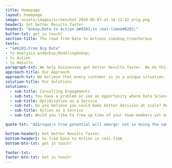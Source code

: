 ```yaml
---
title: Homepage
layout: homepage
image: assets/images/screenshot-2020-05-07-at-16-12-32_orig.png
header1: Get better Results faster
header2: "&nbsp;Data to Action &#8203;in real-time&#8203;"
button-txt: get in touch!
section-title: The road from Data to Actions is&nbsp;treacherous
texts:
- "&#8203;From Big Data"
- to Analysis and&nbsp;Modeling&nbsp;
- to Action
- to Results
paragraph-txt: We help businesses get better Results faster. We do this by speeding up the process of going from Data to Action though advanced Data Science methods.
approach-title: Our Approach
approach-txt: We believe that every customer is in a unique situation. So we take a unique consultative approach developed by mixing Transformation, Design, Data Science and Digital methodologies.
solution-title: Our Solutions
solutions:
  - sub-title: Consulting Engagements
  - sub-txt: You have a problem or see an opportunity where Data Science can help? We go from Goal Definition to e2e&nbsp;AI&nbsp;Solutions with you to make an impact.
  - sub-title: Optimization as a Service
  - sub-txt: Do you believe you could make better decision at scale? Meet your new AI decision support engine. Our Optimization as a Service solutions leverages your existing data and digital platforms by using our world-class AI engine to deliver&nbsp; real-time decision recommendations for your team. Make AI part of your team.
  - sub-title: Action as a Service
  - sub-txt: Would you like to free up time of your team members yet make more impact than you are now producing? Meet our Action as a Service solution. We connect your Data not only to our AI engine to produce an impactful decision recommendation. But we connect that decision your existing action systems. Making real-time AI powered actions.

quote-txt: "AI&rsquo;s true potential will emerge: not in doing the same thing better, faster, and cheaper but by doing new things altogether. This is where AI will disrupt industries the most.<span><em>&nbsp;<br /><br />-&nbsp;</em></span>S. Ransbotham,&nbsp;&nbsp;MIT Sloan"

bottom-header1: Get better Results faster.
bottom-header2: Go from Data to Action in real-time
bottom-btn-txt: get in touch!

footer-txt:
footer-btn-txt: Get in touch!
---
```


